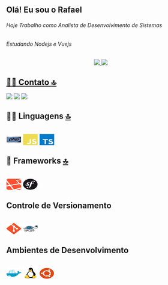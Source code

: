 ## Olá! Eu sou o Rafael<br/>
###### Hoje Trabalho como Analista de Desenvolvimento de Sistemas
###### Estudando Nodejs e Vuejs


<div align="center">
  <a href="https://github.com/rafaadail">
  <img height="180em" src="https://github-readme-stats.vercel.app/api?username=rafaadail&show_icons=true&theme=dracula&include_all_commits=true&count_private=true"/>
  <img height="180em" src="https://github-readme-stats.vercel.app/api/top-langs/?username=rafaadail&layout=compact&langs_count=7&theme=dracula"/>
</div>

  
  ##

## 👩‍💻 Contato [🔝](#welcome-badges-4-readmemd-profile)
<div> 
 <a href="https://www.instagram.com/rafaeladail/" target="_blank"><img src="https://img.shields.io/badge/-Instagram-%23E4405F?style=for-the-badge&logo=instagram&logoColor=white" target="_blank"></a>
  <a href = "mailto:rafaadailph@gmail.com"><img src="https://img.shields.io/badge/-Gmail-%23333?style=for-the-badge&logo=gmail&logoColor=white" target="_blank"></a>
  <a href="https://www.linkedin.com/in/rafaeladail/" target="_blank"><img src="https://img.shields.io/badge/-LinkedIn-%230077B5?style=for-the-badge&logo=linkedin&logoColor=white" target="_blank"></a>
  </div

##  
  
## 👩‍💻 Linguagens [🔝](#welcome-badges-4-readmemd-profile)
<div style="display: inline_block"><br>
  <img align="center" alt="Rafa-PHP" height="30" width="40" src="https://raw.githubusercontent.com/devicons/devicon/master/icons/php/php-original.svg">
  <img align="center" alt="Rafa-Js" height="30" width="40" src="https://raw.githubusercontent.com/devicons/devicon/master/icons/javascript/javascript-plain.svg">
  <img align="center" alt="Rafa-Ts" height="30" width="40" src="https://raw.githubusercontent.com/devicons/devicon/master/icons/typescript/typescript-plain.svg">
</div>

##  🚀 Frameworks [🔝](#welcome-badges-4-readmemd-profile)
<div style="display: inline_block"><br>
  <img align="center" alt="Rafa-Laravel" height="30" width="40" src="https://github.com/devicons/devicon/blob/master/icons/laravel/laravel-plain.svg">
  <img align="center" alt="Rafa-Symfony" height="30" width="40" src="https://github.com/devicons/devicon/blob/master/icons/symfony/symfony-original.svg">
</div>

## Controle de Versionamento
<div style="display: inline_block"><br>
  <img align="center" alt="Rafa-Git" height="30" width="40" src="https://github.com/devicons/devicon/blob/master/icons/git/git-plain.svg">
  <img align="center" alt="Rafa-SVN" height="30" width="40" src="https://github.com/devicons/devicon/blob/master/icons/tortoisegit/tortoisegit-original.svg">
</div>

## Ambientes de Desenvolvimento
<div style="display: inline_block"><br>
  <img align="center" alt="Rafa-Docker" height="30" width="40" src="https://github.com/devicons/devicon/blob/master/icons/docker/docker-plain.svg">
  <img align="center" alt="Rafa-Linux" height="30" width="40" src="https://github.com/devicons/devicon/blob/master/icons/linux/linux-original.svg">
  <img align="center" alt="Rafa-Ubuntu" height="30" width="40" src="https://github.com/devicons/devicon/blob/master/icons/ubuntu/ubuntu-plain.svg">
</div>

